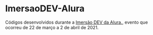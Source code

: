 # ImersaoDEV-Alura
Códigos desenvolvidos durante a [Imersão DEV da Alura.](https://imersao.dev), evento que ocorreu de 22 de março a 2 de abril de 2021.
